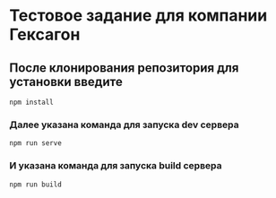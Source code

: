 # Тестовое задание для компании Гексагон

## После клонирования репозитория для установки введите
```
npm install
```

### Далее указана команда для запуска dev сервера
```
npm run serve
```

### И указана команда для запуска build сервера
```
npm run build
```
